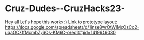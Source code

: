 # Cruz-Dudes--CruzHacks23-
Hey all
Let's hope this works :)
Link to prototype layout:
https://docs.google.com/spreadsheets/d/1inse8wrOtWlMqOsCo2-uqaOCXffMcmbZy6Os-KM6C-o/edit#gid=1419646030
